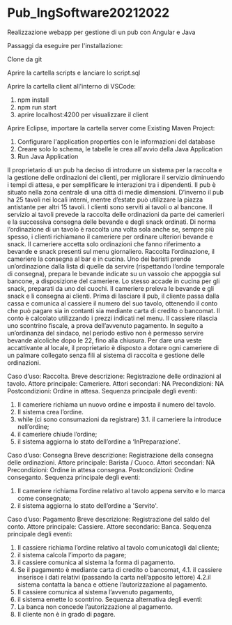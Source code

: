 # Pub_IngSoftware20212022
Realizzazione webapp per gestione di un pub con Angular e Java

Passaggi da eseguire per l'installazione:

Clone da git

Aprire la cartella scripts e lanciare lo script.sql

Aprire la cartella client all'interno di VSCode:

1) npm install
2) npm run start
3) aprire localhost:4200 per visualizzare il client

Aprire Eclipse, importare la cartella server come Existing Maven Project:

1) Configurare l'application properties con le informazioni del database
2) Creare solo lo schema, le tabelle le crea all'avvio della Java Application
3) Run Java Application

Il proprietario di un pub ha deciso di introdurre un sistema per la raccolta e la gestione delle
ordinazioni dei clienti, per migliorare il servizio diminuendo i tempi di attesa, e per semplificare
le interazioni tra i dipendenti.
Il pub è situato nella zona centrale di una città di medie dimensioni. D’inverno il pub ha 25
tavoli nei locali interni, mentre d’estate può utilizzare la piazza antistante per altri 15 tavoli. I
clienti sono serviti ai tavoli o al bancone. Il servizio ai tavoli prevede la raccolta delle
ordinazioni da parte dei camerieri e la successiva consegna delle bevande e degli snack ordinati.
Di norma l’ordinazione di un tavolo è raccolta una volta sola anche se, sempre più spesso, i
clienti richiamano il cameriere per ordinare ulteriori bevande e snack. Il cameriere accetta solo
ordinazioni che fanno riferimento a bevande e snack presenti sul menu giornaliero.
Raccolta l’ordinazione, il cameriere la consegna al bar e in cucina. Uno dei baristi prende
un’ordinazione dalla lista di quelle da servire (rispettando l’ordine temporale di consegna),
prepara le bevande indicate su un vassoio che appoggia sul bancone, a disposizione del
cameriere. Lo stesso accade in cucina per gli snack, preparati da uno dei cuochi. Il cameriere
preleva le bevande e gli snack e li consegna ai clienti.
Prima di lasciare il pub, il cliente passa dalla cassa e comunica al cassiere il numero del suo
tavolo, ottenendo il conto che può pagare sia in contanti sia mediante carta di credito o
bancomat. Il conto è calcolato utilizzando i prezzi indicati nel menu. Il cassiere rilascia uno
scontrino fiscale, a prova dell’avvenuto pagamento. In seguito a un’ordinanza del sindaco, nel
periodo estivo non è permesso servire bevande alcoliche dopo le 22, fino alla chiusura.
Per dare una veste accattivante al locale, il proprietario è disposto a dotare ogni cameriere di un
palmare collegato senza fili al sistema di raccolta e gestione delle ordinazioni.

Caso d’uso: Raccolta.
Breve descrizione: Registrazione delle ordinazioni al tavolo.
Attore principale: Cameriere.
Attori secondari: NA
Precondizioni: NA
Postcondizioni: Ordine in attesa.
Sequenza principale degli eventi:
1. Il cameriere richiama un nuovo ordine e imposta il numero del tavolo.
2. Il sistema crea l’ordine.
3. while (ci sono consumazioni da registrare)
3.1. il cameriere la introduce nell’ordine;
4. il cameriere chiude l’ordine;
5. il sistema aggiorna lo stato dell’ordine a ‘InPreparazione’.

Caso d’uso: Consegna
Breve descrizione: Registrazione della consegna delle ordinazioni.
Attore principale: Barista / Cuoco.
Attori secondari: NA
Precondizioni: Ordine in attesa consegna.
Postcondizioni: Ordine conseganto.
Sequenza principale degli eventi:
1. Il cameriere richiama l’ordine relativo al tavolo appena servito e lo marca come consegnato;
2. il sistema aggiorna lo stato dell’ordine a 'Servito'.

Caso d’uso: Pagamento
Breve descrizione: Registrazione del saldo del conto.
Attore principale: Cassiere.
Attore secondario: Banca.
Sequenza principale degli eventi:
1. Il cassiere richiama l’ordine relativo al tavolo comunicatogli dal cliente;
2. il sistema calcola l’importo da pagare;
3. il cassiere comunica al sistema la forma di pagamento.
4. Se il pagamento è mediante carta di credito o bancomat,
4.1. il cassiere inserisce i dati relativi (passando la carta nell’apposito lettore)
4.2.il sistema contatta la banca e ottiene l’autorizzazione al pagamento.
5. Il cassiere comunica al sistema l’avvenuto pagamento,
6. il sistema emette lo scontrino.
Sequenza alternativa degli eventi:
1. La banca non concede l’autorizzazione al pagamento.
2. Il cliente non è in grado di pagare.

